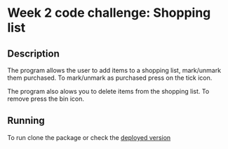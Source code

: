 # Week 2 code challenge: Shopping list
## Description
The program allows the user to add items to a shopping list, mark/unmark them purchased. To mark/unmark as purchased press on the tick icon. 

The program also alows you to delete items from the shopping list. To remove press the bin icon.

## Running
To run clone the package or check the <a href="[deployed.com](https://denismnjima.github.io/week2_code_challenge/)">deployed version<a> 
